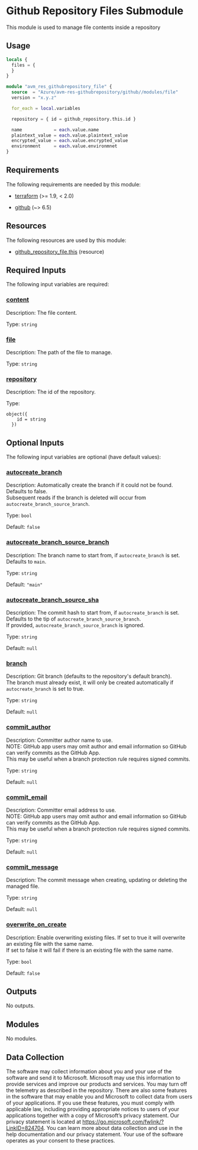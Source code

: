 <!-- BEGIN_TF_DOCS -->
# Github Repository Files Submodule

This module is used to manage file contents inside a repository

## Usage

```terraform
locals {
  files = {
  }
}

module "avm_res_githubrepository_file" {
  source  = "Azure/avm-res-githubrepository/github//modules/file"
  version = "x.y.z"

  for_each = local.variables

  repository = { id = github_repository.this.id }

  name            = each.value.name
  plaintext_value = each.value.plaintext_value
  encrypted_value = each.value.encrypted_value
  environment     = each.value.environmnet
}
```

<!-- markdownlint-disable MD013 -->
<!-- markdownlint-disable MD033 -->
## Requirements

The following requirements are needed by this module:

- <a name="requirement_terraform"></a> [terraform](#requirement\_terraform) (>= 1.9, < 2.0)

- <a name="requirement_github"></a> [github](#requirement\_github) (~> 6.5)

<!-- markdownlint-disable MD013 -->
## Resources

The following resources are used by this module:

- [github_repository_file.this](https://registry.terraform.io/providers/integrations/github/latest/docs/resources/repository_file) (resource)

<!-- markdownlint-disable MD013 -->
## Required Inputs

The following input variables are required:

### <a name="input_content"></a> [content](#input\_content)

Description: The file content.

Type: `string`

### <a name="input_file"></a> [file](#input\_file)

Description: The path of the file to manage.

Type: `string`

### <a name="input_repository"></a> [repository](#input\_repository)

Description: The id of the repository.

Type:

```hcl
object({
    id = string
  })
```

## Optional Inputs

The following input variables are optional (have default values):

### <a name="input_autocreate_branch"></a> [autocreate\_branch](#input\_autocreate\_branch)

Description: Automatically create the branch if it could not be found. Defaults to false.   
Subsequent reads if the branch is deleted will occur from `autocreate_branch_source_branch`.

Type: `bool`

Default: `false`

### <a name="input_autocreate_branch_source_branch"></a> [autocreate\_branch\_source\_branch](#input\_autocreate\_branch\_source\_branch)

Description: The branch name to start from, if `autocreate_branch` is set. Defaults to `main`.

Type: `string`

Default: `"main"`

### <a name="input_autocreate_branch_source_sha"></a> [autocreate\_branch\_source\_sha](#input\_autocreate\_branch\_source\_sha)

Description: The commit hash to start from, if `autocreate_branch` is set. Defaults to the tip of `autocreate_branch_source_branch`.   
If provided, `autocreate_branch_source_branch` is ignored.

Type: `string`

Default: `null`

### <a name="input_branch"></a> [branch](#input\_branch)

Description: Git branch (defaults to the repository's default branch).   
The branch must already exist, it will only be created automatically if `autocreate_branch` is set to true.

Type: `string`

Default: `null`

### <a name="input_commit_author"></a> [commit\_author](#input\_commit\_author)

Description: Committer author name to use.   
NOTE: GitHub app users may omit author and email information so GitHub can verify commits as the GitHub App.   
This may be useful when a branch protection rule requires signed commits.

Type: `string`

Default: `null`

### <a name="input_commit_email"></a> [commit\_email](#input\_commit\_email)

Description: Committer email address to use.   
NOTE: GitHub app users may omit author and email information so GitHub can verify commits as the GitHub App.   
This may be useful when a branch protection rule requires signed commits.

Type: `string`

Default: `null`

### <a name="input_commit_message"></a> [commit\_message](#input\_commit\_message)

Description: The commit message when creating, updating or deleting the managed file.

Type: `string`

Default: `null`

### <a name="input_overwrite_on_create"></a> [overwrite\_on\_create](#input\_overwrite\_on\_create)

Description: Enable overwriting existing files. If set to true it will overwrite an existing file with the same name.   
If set to false it will fail if there is an existing file with the same name.

Type: `bool`

Default: `false`

## Outputs

No outputs.

## Modules

No modules.

<!-- markdownlint-disable MD013 -->
<!-- markdownlint-disable-next-line MD041 -->
## Data Collection

The software may collect information about you and your use of the software and send it to Microsoft. Microsoft may use this information to provide services and improve our products and services. You may turn off the telemetry as described in the repository. There are also some features in the software that may enable you and Microsoft to collect data from users of your applications. If you use these features, you must comply with applicable law, including providing appropriate notices to users of your applications together with a copy of Microsoft’s privacy statement. Our privacy statement is located at <https://go.microsoft.com/fwlink/?LinkID=824704>. You can learn more about data collection and use in the help documentation and our privacy statement. Your use of the software operates as your consent to these practices.
<!-- END_TF_DOCS -->